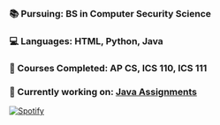 ### 📚 Pursuing: BS in Computer Security Science
### 💻 Languages: HTML, Python, Java
### 📂 Courses Completed: AP CS, ICS 110, ICS 111
### 📑 Currently working on: [Java Assignments](https://github.com/hnlcory/ICS211/tree/master/clparker/src/edu/ics211)
[![Spotify](https://novatorem-h1pccuiql.vercel.app/api/spotify)](https://open.spotify.com/user/USER_NAME)


<!--
**hnlcory/hnlcory** is a ✨ _special_ ✨ repository because its `README.md` (this file) appears on your GitHub profile.

Here are some ideas to get you started:

- 🔭 I’m currently working on ...
- 🌱 I’m currently learning ...
- 👯 I’m looking to collaborate on ...
- 🤔 I’m looking for help with ...
- 💬 Ask me about ...
- 📫 How to reach me: ...
- 😄 Pronouns: ...
- ⚡ Fun fact: ...
-->
